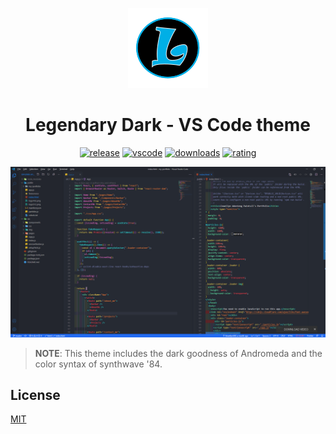 <div align="center">

![Legendary-Dark-Logotype](images/Logo.png)

# Legendary Dark - VS Code theme

</div>

<div align="center">

[![release](https://img.shields.io/github/v/release/Llewellyn500/Legendary-Dark?logo=github&style=for-the-badge)](https://github.com/Llewellyn500/Legendary-Dark/releases/latest) [![vscode](https://img.shields.io/visual-studio-marketplace/v/LlewellynPaintsil.legendary-dark.svg?color=blue&logo=visual%20studio&logoColor=blue&style=for-the-badge)](https://code.visualstudio.com/updates/v1_26.svg) [![downloads](https://img.shields.io/visual-studio-marketplace/d/LlewellynPaintsil.legendary-dark.svg?style=for-the-badge&logo=docusign&logoColor=white&colorA=2b303b&colorB=96E072)](https://marketplace.visualstudio.com/items.svg?itemName=LlewellynPaintsil.legendary-dark) [![rating](https://img.shields.io/visual-studio-marketplace/stars/LlewellynPaintsil.legendary-dark.svg?color=gold&logo=reverbnation&logoColor=gold&style=for-the-badge)](https://marketplace.visualstudio.com/items?itemName=LlewellynPaintsil.legendary-dark)

</div>

![Legendary_Dark-screenshot](images/shot.png)

> **NOTE**: This theme includes the dark goodness of Andromeda and the color syntax of synthwave '84.

## License

[MIT](https://github.com/Llewellyn500/Legendary-Dark/blob/master/LICENSE.md)
